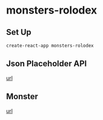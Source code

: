 # monsters-rolodex

## Set Up
```
create-react-app monsters-rolodex
```

## Json Placeholder API
[url](https://jsonplaceholder.typicode.com/users)

## Monster
[url](https://robohash.org/1?set=set2)